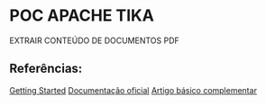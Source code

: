# POC APACHE TIKA

EXTRAIR CONTEÚDO DE DOCUMENTOS PDF

## Referências:

[Getting Started](https://tika.apache.org/1.21/gettingstarted.html)
[Documentação oficial](https://tika.apache.org/1.20/examples.html)
[Artigo básico complementar](https://www.javatpoint.com/tika-extracting-pdf-file)

